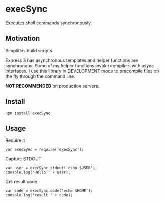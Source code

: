 # execSync

Executes shell commands synchronously.

## Motivation

Simplifies build scripts.

Express 3 has asynchronous templates and helper functions are synchronous.
Some of my helper functions invoke compilers with async interfaces. I use
this library in DEVELOPMENT mode to precompile files on the fly through the
command line.

**NOT RECOMMENDED** on production servers.


## Install

    npm install execSync

## Usage

Require it

    var execSync = require('execSync');

Capture STDOUT

    var user = execSync.stdout('echo $USER');
    console.log('Hello ' + user);

Get result code

    var code = execSync.code('echo $HOME');
    console.log('result ' + code);

